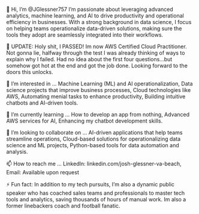 👋 Hi, I’m @JGlessner757
I’m passionate about leveraging advanced analytics, machine learning, and AI to drive productivity and operational efficiency in businesses. With a strong background in data science, I focus on helping teams operationalize data-driven solutions, making sure the tools they adopt are seamlessly integrated into their workflows.

🚨 UPDATE: Holy shit, I PASSED!  Im now AWS Certified Cloud Practitioner.  Not gonna lie, halfway through the test I was already thinking of ways to explain why I failed.  Had no idea about the first four questions...but somehow got hot at the end and got the job done.  Looking forward to the doors this unlocks.

👀 I’m interested in ...
Machine Learning (ML) and AI operationalization, 
Data science projects that improve business processes, 
Cloud technologies like AWS, 
Automating menial tasks to enhance productivity, 
Building intuitive chatbots and AI-driven tools.

🌱 I’m currently learning ...
How to develop an app from nothing,
Advanced AWS services for AI, 
Enhancing my chatbot development skills.

💞️ I’m looking to collaborate on ...
AI-driven applications that help teams streamline operations, 
Cloud-based solutions for operationalizing data science and ML projects, 
Python-based tools for data automation and analysis.

📫 How to reach me ...
LinkedIn: linkedin.com/josh-glessner-va-beach, 
Email: Available upon request

⚡ Fun fact:
In addition to my tech pursuits, I’m also a dynamic public speaker who has coached sales teams and professionals to master tech tools and analytics, saving thousands of hours of manual work.  Im also a former linebackers coach and football fanatic.

<!---
Gmuman7/Gmuman7 is a ✨ special ✨ repository because its `README.md` (this file) appears on your GitHub profile.
You can click the Preview link to take a look at your changes.
--->
